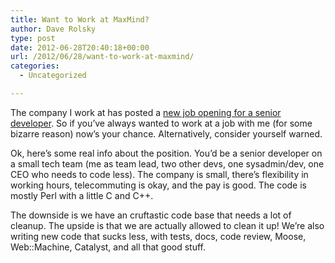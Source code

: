 ```yaml
---
title: Want to Work at MaxMind?
author: Dave Rolsky
type: post
date: 2012-06-28T20:40:18+00:00
url: /2012/06/28/want-to-work-at-maxmind/
categories:
  - Uncategorized

---
```

The company I work at has posted a [new job opening for a senior developer][1]. So if you&#8217;ve always wanted to work at a job with me (for some bizarre reason) now&#8217;s your chance. Alternatively, consider yourself warned.

Ok, here&#8217;s some real info about the position. You&#8217;d be a senior developer on a small tech team (me as team lead, two other devs, one sysadmin/dev, one CEO who needs to code less). The company is small, there&#8217;s flexibility in working hours, telecommuting is okay, and the pay is good. The code is mostly Perl with a little C and C++.

The downside is we have an cruftastic code base that needs a lot of cleanup. The upside is that we are actually allowed to clean it up! We&#8217;re also writing new code that sucks less, with tests, docs, code review, Moose, Web::Machine, Catalyst, and all that good stuff.

 [1]: http://www.urth.org/~autarch/senior-developer-job-posting.html